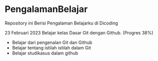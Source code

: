 # PengalamanBelajar
Repository ini Berisi Pengalaman Belajarku di Dicoding

23 Februari 2023
Belajar kelas Dasar Git dengan Github. (Progres 38%)
* Belajar dari pengenalan Git dan Github
* Belajar tentang istilah istilah dalam Git
* Belajar studikasus dalam github
